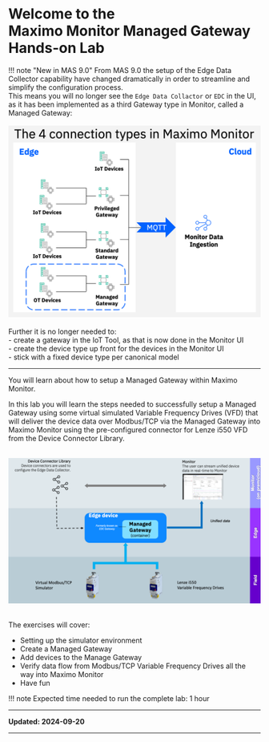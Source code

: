 # Welcome to the </br>Maximo Monitor Managed Gateway Hands-on Lab

!!! note "New in MAS 9.0"
    From MAS 9.0 the setup of the Edge Data Collector capability have changed dramatically in order to streamline and simplify the configuration process.</br>
    This means you will no longer see the `Edge Data Collactor` or `EDC` in the UI, as it has been implemented as a third Gateway type in Monitor, called a Managed Gateway:</br></br>
    ![Architecture](img/index_01.png)</br></br>
    Further it is no longer needed to:</br>
    - create a gateway in the IoT Tool, as that is now done in the Monitor UI</br>
    - create the device type up front for the devices in the Monitor UI</br>
    - stick with a fixed device type per canonical model

---

You will learn about how to setup a Managed Gateway within Maximo Monitor.

In this lab you will learn the steps needed to successfully setup a Managed Gateway using some virtual simulated Variable Frequency Drives (VFD) that will deliver the device data over Modbus/TCP via the Managed Gateway into Maximo Monitor using the pre-configured connector for Lenze i550 VFD from the Device Connector Library.</br></br>

![Architecture](img/index_02.png)</br></br>


The exercises will cover:

* Setting up the simulator environment
* Create a Managed Gateway
* Add devices to the Manage Gateway
* Verify data flow from Modbus/TCP Variable Frequency Drives all the way into Maximo Monitor
* Have fun

!!! note
    Expected time needed to run the complete lab: 1 hour


---

**Updated: 2024-09-20**

---